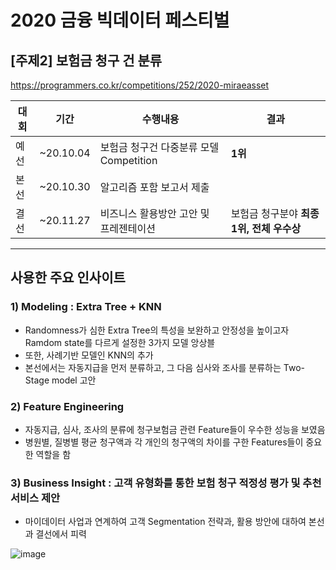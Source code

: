 # 2020 금융 빅데이터 페스티벌 
## [주제2] 보험금 청구 건 분류

https://programmers.co.kr/competitions/252/2020-miraeasset

|대회|기간|수행내용|결과|
|---|---|---------|-----|
|예선|~20.10.04|보험금 청구건 다중분류 모델 Competition| **1위** |
|본선|~20.10.30|알고리즘 포함 보고서 제출|    |
|결선|~20.11.27|비즈니스 활용방안 고안 및 프레젠테이션|보험금 청구분야 **최종 1위, 전체 우수상** |

------------------------------------

## 사용한 주요 인사이트 

### 1) Modeling : Extra Tree + KNN 

- Randomness가 심한 Extra Tree의 특성을 보완하고 안정성을 높이고자 Ramdom state를 다르게 설정한 3가지 모델 앙상블
- 또한, 사례기반 모델인 KNN의 추가
- 본선에서는 자동지급을 먼저 분류하고, 그 다음 심사와 조사를 분류하는 Two-Stage model 고안

### 2) Feature Engineering

- 자동지급, 심사, 조사의 분류에 청구보험금 관련 Feature들이 우수한 성능을 보였음
- 병원별, 질병별 평균 청구액과 각 개인의 청구액의 차이를 구한 Features들이 중요한 역할을 함


### 3) Business Insight : 고객 유형화를 통한 보험 청구 적정성 평가 및 추천 서비스 제안

- 마이데이터 사업과 연계하여 고객 Segmentation 전략과, 활용 방안에 대하여 본선과 결선에서 피력

![image](https://user-images.githubusercontent.com/62705839/115139627-e04db300-a06d-11eb-899c-33dc60f9e93b.png)







